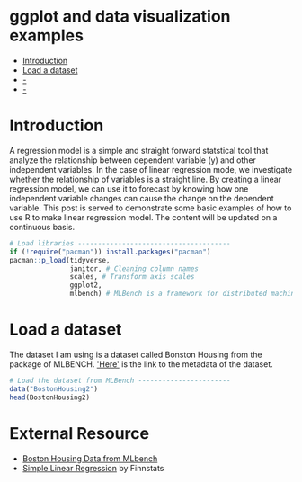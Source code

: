 # ggplot and data visualization examples

- [Introduction](#Introduction)
- [Load a dataset](#Loading-a-dataset)
- [-](#-)
- [-](#-)

# Introduction
A regression model is a simple and straight forward statstical tool that analyze the relationship between dependent variable (y) and other independent variables. In the case of linear regression mode, we investigate whether the relationship of variables is a straight line. By creating a linear regression model, we can use it to forecast by knowing how one independent variable changes can cause the change on the dependent variable. This post is served to demonstrate some basic examples of how to use R to make linear regression model. The content will be updated on a continuous basis. 


```r
# Load libraries --------------------------------------
if (!require("pacman")) install.packages("pacman")
pacman::p_load(tidyverse, 
               janitor, # Cleaning column names  
               scales, # Transform axis scales
               ggplot2,
               mlbench) # MLBench is a framework for distributed machine learning     
```


# Load a dataset
The dataset I am using is a dataset called Bonston Housing from the package of MLBENCH. ['Here'](https://rdrr.io/cran/mlbench/man/BostonHousing.html) is the link to the metadata of the dataset.
```r
# Load the dataset from MLBench -----------------------
data("BostonHousing2")
head(BostonHousing2)
```



# External Resource
* [Boston Housing Data from MLbench]([https://ggplot2.tidyverse.org/reference/scale_brewer.html](https://rdrr.io/cran/mlbench/man/BostonHousing.html))
* [Simple Linear Regression](https://finnstats.com/index.php/2021/10/25/simple-linear-regression-in-r/?utm_source=ReviveOldPost&utm_medium=social&utm_campaign=ReviveOldPost) by Finnstats

